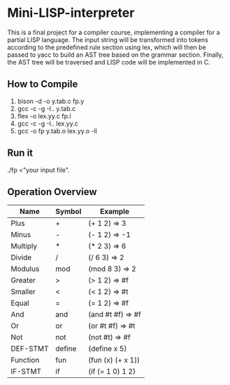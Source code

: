 # Mini-LISP-interpreter

This is a final project for a compiler course, implementing a compiler for a partial LISP language. The input string will be transformed into tokens according to the predefined rule section using lex, which will then be passed to yacc to build an AST tree based on the grammar section. Finally, the AST tree will be traversed and LISP code will be implemented in C.

## How to Compile
1. bison -d -o y.tab.c fp.y
2. gcc -c -g -I.. y.tab.c
3. flex -o lex.yy.c fp.l
4. gcc -c -g -I.. lex.yy.c
5. gcc -o fp y.tab.o lex.yy.o -ll
## Run it
./fp <"your input file".

## Operation Overview

| Name     | Symbol | Example         |
| -------- | ------ | --------------- |
| Plus     | +      | (+ 1 2) => 3    |
| Minus    | -      | (- 1 2) => -1   |
| Multiply | *      | (* 2 3) => 6    |
| Divide   | /      | (/ 6 3) => 2    |
| Modulus  | mod    | (mod 8 3) => 2  |
| Greater  | >      | (> 1 2) => #f   |
| Smaller  | <      | (< 1 2) => #t   |
| Equal    | =      | (= 1 2) => #f   |
| And      | and    | (and #t #f) => #f |
| Or       | or     | (or #t #f) => #t  |
| Not      | not    | (not #t) => #f  |
| DEF-STMT | define | (define x 5)    |
| Function | fun    | (fun (x) (+ x 1)) |
| IF-STMT  | if     | (if (= 1 0) 1 2) |
